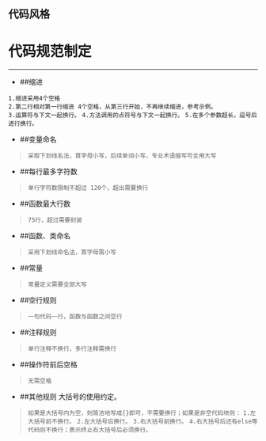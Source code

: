 ## 代码风格

# 代码规范制定

------
* ##缩进
>
`1.缩进采用4个空格`  
`2.第二行相对第一行缩进 4个空格，从第三行开始，不再继续缩进，参考示例。`  
`3.运算符与下文一起换行。`
`4.方法调用的点符号与下文一起换行。`
`5.在多个参数超长，逗号后进行换行。`

* ##变量命名
>`采取下划线名法，首字母小写，后续单词小写，专业术语缩写可全用大写`
* ##每行最多字符数
>``单行字符数限制不超过 120个，超出需要换行``
* ##函数最大行数
>`75行，超过需要封装`
* ##函数、类命名
>`采用下划线命名法，首字母需小写`
* ##常量
>`常量定义需要全部大写`
* ##空行规则
>`一句代码一行，函数与函数之间空行`
* ##注释规则
>`单行注释不换行，多行注释需换行`
* ##操作符前后空格
>`无需空格`
* ##其他规则
 大括号的使用约定。
>`如果是大括号内为空，则简洁地写成{}即可，不需要换行；如果是非空代码块则：`
    `1.左大括号前不换行。`
    `2.左大括号后换行。`
    `3.右大括号前换行。`
    `4.右大括号后还有else等代码则不换行；表示终止右大括号后必须换行。`
